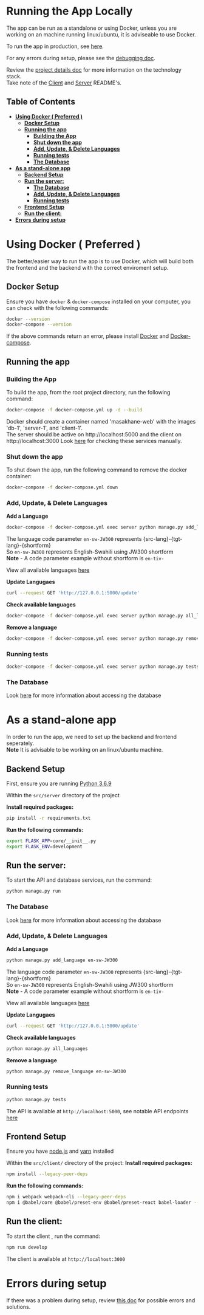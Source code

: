 # **Running the App Locally**

The app can be run as a standalone or using Docker, unless you are working on an machine running linux/ubuntu, it is adviseable to use Docker.

To run the app in production, see [here](start_app_prod_doc.md).

For any errors during setup, please see the [debugging doc](debugging_setup.md).

Review the [project details doc](project_details.md) for more information on the technology stack.  
Take note of the [Client](../../src/client/README.md) and [Server](../../src/server/README.md) README's.

## **Table of Contents**
- [**Using Docker ( Preferred )**](#using-docker--preferred-)
  - [**Docker Setup**](#docker-setup)
  - [**Running the app**](#running-the-app)
    - [**Building the App**](#building-the-app)
    - [**Shut down the app**](#shut-down-the-app)
    - [**Add, Update, \& Delete Languages**](#add-update--delete-languages)
    - [**Running tests**](#running-tests)
    - [**The Database**](#the-database)
- [**As a stand-alone app**](#as-a-stand-alone-app)
  - [**Backend Setup**](#backend-setup)
  - [**Run the server:**](#run-the-server)
    - [**The Database**](#the-database-1)
    - [**Add, Update, \& Delete Languages**](#add-update--delete-languages-1)
    - [**Running tests**](#running-tests-1)
  - [**Frontend Setup**](#frontend-setup)
  - [**Run the client:**](#run-the-client)
- [**Errors during setup**](#errors-during-setup)


# **Using Docker ( Preferred )**

The better/easier way to run the app is to use Docker, which will build both the frontend and the backend with the correct enviroment setup.

## **Docker Setup**

Ensure you have `docker` & `docker-compose` installed on your computer, you can check with the following commands:
```bash
docker --version
docker-compose --version
```

If the above commands return an error, please install [Docker](https://docs.docker.com/engine/install/) and [Docker-compose](https://docs.docker.com/compose/install/).

## **Running the app**
###  **Building the App**
To build the app, from the root project directory, run the following command:
```bash
docker-compose -f docker-compose.yml up -d --build
```

Docker should create a container named 'masakhane-web' with the images 'db-1', 'server-1', and 'client-1'.  
The server should be active on http://localhost:5000 and the client on http://localhost:3000
Look [here](debugging_setup.md#checking-the-client-serverapi--database) for checking these services manually.

### **Shut down the app**
To shut down the app, run the following command to remove the docker container:
```bash
docker-compose -f docker-compose.yml down
```

### **Add, Update, & Delete Languages**
**Add a Language**
```bash
docker-compose -f docker-compose.yml exec server python manage.py add_language en-sw-JW300
```
The language code parameter `en-sw-JW300` represents {src-lang}-{tgt-lang}-{shortform}  
So `en-sw-JW300` represents English-Swahili using JW300 shortform  
**Note** - A code parameter example without shortform is `en-tiv-`

View all available languages [here](../../src/server/available_models.tsv) 

**Update Langugaes**
```bash
curl --request GET 'http://127.0.0.1:5000/update'
```

**Check available languages**
```bash
docker-compose -f docker-compose.yml exec server python manage.py all_languages
```

**Remove a language**
```bash
docker-compose -f docker-compose.yml exec server python manage.py remove_language en-sw-JW300
```

### **Running tests**
```bash
docker-compose -f docker-compose.yml exec server python manage.py tests
```

### **The Database**
Look [here](debugging_setup.md#with-docker) for more information about accessing the database

# **As a stand-alone app**
In order to run the app, we need to set up the backend and frontend seperately.  
**Note** It is advisable to be working on an linux/ubuntu machine.

## **Backend Setup**

First, ensure you are running [Python 3.6.9](https://www.python.org/downloads/release/python-369/)

Within the `src/server` directory of the project

**Install required packages:**
```bash
pip install -r requirements.txt
```

**Run the following commands:**
```bash
export FLASK_APP=core/__init__.py
export FLASK_ENV=development
```

## **Run the server:**
To start the API and database services, run the command:
```bash
python manage.py run
```

### **The Database**
Look [here](debugging_setup.md#with-stand-alone-backend) for more information about accessing the database

### **Add, Update, & Delete Languages**
**Add a Language**
```bash
python manage.py add_language en-sw-JW300
```
The language code parameter `en-sw-JW300` represents {src-lang}-{tgt-lang}-{shortform}  
So `en-sw-JW300` represents English-Swahili using JW300 shortform  
**Note** - A code parameter example without shortform is `en-tiv-`

View all available languages [here](../../src/server/available_models.tsv) 

**Update Langugaes**
```bash
curl --request GET 'http://127.0.0.1:5000/update'
```
**Check available languages**
```bash
python manage.py all_languages
```

**Remove a language**
```bash
python manage.py remove_language en-sw-JW300
```

### **Running tests**
```bash
python manage.py tests
```

The API is available at `http://localhost:5000`, see notable API endpoints [here](debugging_setup.md#check-the-api)

## **Frontend Setup**

Ensure you have [node.js](https://nodejs.org/en/) and [yarn](https://classic.yarnpkg.com/en/docs/install) installed

Within the `src/client/` directory of the project:
**Install required packages:**
```bash
npm install --legacy-peer-deps
```

**Run the following commands:**
```bash
npm i webpack webpack-cli --legacy-peer-deps
npm i @babel/core @babel/preset-env @babel/preset-react babel-loader --legacy-peer-deps
```

## **Run the client:**
To start the client , run the command:
```bash
npm run develop
```

The client is available at `http://localhost:3000`

# **Errors during setup**
If there was a problem during setup, review [this doc](debugging_setup.md) for possible errors and solutions.

